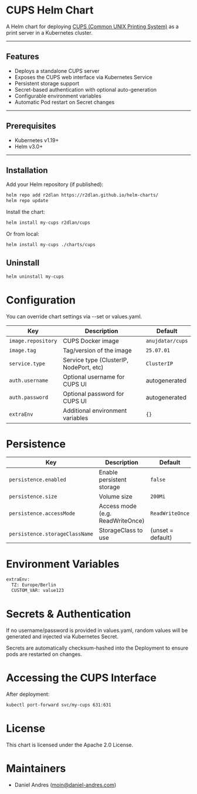 # CUPS Helm Chart

A Helm chart for deploying [CUPS (Common UNIX Printing System)](https://www.cups.org/) as a print server in a Kubernetes cluster.

---

## Features

- Deploys a standalone CUPS server
- Exposes the CUPS web interface via Kubernetes Service
- Persistent storage support
- Secret-based authentication with optional auto-generation
- Configurable environment variables
- Automatic Pod restart on Secret changes

---

## Prerequisites

- Kubernetes v1.19+
- Helm v3.0+

---

## Installation

Add your Helm repository (if published):

```bash
helm repo add r2dlan https://r2dlan.github.io/helm-charts/
helm repo update
```

Install the chart:

```bash
helm install my-cups r2dlan/cups
```

Or from local:

```bash
helm install my-cups ./charts/cups
```

## Uninstall

```bash
helm uninstall my-cups
```

# Configuration

You can override chart settings via --set or values.yaml.

| Key                | Description                             | Default          |
| ------------------ | --------------------------------------- | ---------------- |
| `image.repository` | CUPS Docker image                       | `anujdatar/cups` |
| `image.tag`        | Tag/version of the image                | `25.07.01`       |
| `service.type`     | Service type (ClusterIP, NodePort, etc) | `ClusterIP`      |
| `auth.username`    | Optional username for CUPS UI           | autogenerated    |
| `auth.password`    | Optional password for CUPS UI           | autogenerated    |
| `extraEnv`         | Additional environment variables        | `{}`             |

# Persistence

| Key                            | Description                      | Default           |
| ------------------------------ | -------------------------------- | ----------------- |
| `persistence.enabled`          | Enable persistent storage        | `false`           |
| `persistence.size`             | Volume size                      | `200Mi`           |
| `persistence.accessMode`       | Access mode (e.g. ReadWriteOnce) | `ReadWriteOnce`   |
| `persistence.storageClassName` | StorageClass to use              | (unset = default) |

# Environment Variables

```bash
extraEnv:
  TZ: Europe/Berlin
  CUSTOM_VAR: value123
```

# Secrets & Authentication

If no username/password is provided in values.yaml, random values will be generated and injected via Kubernetes Secret.

Secrets are automatically checksum-hashed into the Deployment to ensure pods are restarted on changes.

# Accessing the CUPS Interface

After deployment:

```bash
kubectl port-forward svc/my-cups 631:631
```

# License

This chart is licensed under the Apache 2.0 License.

# Maintainers

- Daniel Andres (moin@daniel-andres.com)
